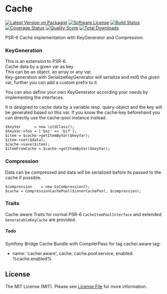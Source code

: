 # Cache

[![Latest Version on Packagist][ico-version]][link-packagist]
[![Software License][ico-license]](LICENSE.md)
[![Build Status][ico-travis]][link-travis]
[![Coverage Status][ico-scrutinizer]][link-scrutinizer]
[![Quality Score][ico-code-quality]][link-code-quality]
[![Total Downloads][ico-downloads]][link-downloads]

PSR-6 Cache implementation with KeyGenerator and Compression.

### KeyGeneration
This is an extension to PSR-6.  
Cache data by a given var as key.  
This can be an object, an array or any var.  
Key-generation with SerializeKeyGenerator will serialize and md5 the given var, further you can add a custom prefix to it.  

You can also define your own KeyGenerator according your needs by implementing the interfaces.

It is designed to cache data by a variable resp. query-object and the key will be generated based on this var.
If you know the cache-key beforehand you can directly use the cache-pool instance instead.  

    $keyVar      = new \stdClass();
    $keyVar->foo = ['baz' => 'bif'];
    $item = $cache->getItemByVar($keyVar);
    $item->set($data);
    $cache->save($item);
    $itemFromCache = $cache->getItemByVar($keyVar);


### Compression
Data can be compressed and data will be serialized before its passed to the cache if possible.

    $compression    = new GzCompression();
    $cache = CompressionCachePool($innerCachePool, $compression);


### Traits
Cache aware Traits for normal PSR-6 `CacheItemPoolInterface` and extended `GeneratableKeyCache` are provided.

##### Todo
Symfony Bridge Cache Bundle
with CompilerPass for tag cacher.aware
tag:
  - name: 'cacher.aware', cache: cache.pool.service, enabled: %cache.enabled%

## License

The MIT License (MIT). Please see [License File](LICENSE.md) for more information.

[ico-version]: https://img.shields.io/packagist/v/freshcells/cache.svg?style=flat-square
[ico-license]: https://img.shields.io/badge/license-MIT-brightgreen.svg?style=flat-square
[ico-travis]: https://img.shields.io/travis/freshcells/cache/master.svg?style=flat-square
[ico-scrutinizer]: https://img.shields.io/scrutinizer/coverage/g/freshcells/cache.svg?style=flat-square
[ico-code-quality]: https://img.shields.io/scrutinizer/g/freshcells/cache.svg?style=flat-square
[ico-downloads]: https://img.shields.io/packagist/dt/freshcells/cache.svg?style=flat-square

[link-packagist]: https://packagist.org/packages/freshcells/soap-client-bundle
[link-travis]: https://travis-ci.org/freshcells/soap-client-bundle
[link-scrutinizer]: https://scrutinizer-ci.com/g/freshcells/soap-client-bundle/code-structure
[link-code-quality]: https://scrutinizer-ci.com/g/freshcells/soap-client-bundle
[link-downloads]: https://packagist.org/packages/freshcells/soap-client-bundle
[link-author]: https://github.com/freshcells
[link-contributors]: ../../contributors